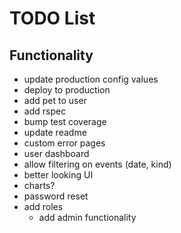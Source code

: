 # TODO List

## Functionality
- update production config values
- deploy to production
- add pet to user
- add rspec
- bump test coverage
- update readme
- custom error pages
- user dashboard
- allow filtering on events (date, kind)
- better looking UI
- charts?
- password reset
- add roles
    - add admin functionality